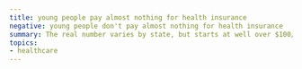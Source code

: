 ```yaml
---
title: young people pay almost nothing for health insurance
negative: young people don't pay almost nothing for health insurance
summary: The real number varies by state, but starts at well over $100/month.
topics:
- healthcare
---
```

